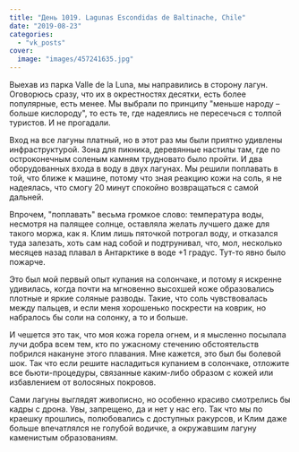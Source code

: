 ```yaml
---
title: "День 1019. Lagunas Escondidas de Baltinache, Chile"
date: "2019-08-23"
categories: 
  - "vk_posts"
cover:
  image: "images/457241635.jpg"
---
```


Выехав из парка Valle de la Luna, мы направились в сторону лагун. Оговорюсь сразу, что их в окрестностях десятки, есть более популярные, есть менее. Мы выбрали по принципу "меньше народу – больше кислороду", то есть те, где надеялись не пересечься с толпой туристов. И не прогадали.

<!--more-->

Вход на все лагуны платный, но в этот раз мы были приятно удивлены инфраструктурой. Зона для пикника, деревянные настилы там, где по остроконечным соленым камням трудновато было пройти. И два оборудованных входа в воду в двух лагунах. Мы решили поплавать в той, что ближе к машине, потому что зная реакцию кожи на соль, я не надеялась, что смогу 20 минут спокойно возвращаться с самой дальней.

Впрочем, "поплавать" весьма громкое слово: температура воды, несмотря на палящее солнце, оставляла желать лучшего даже для такого моржа, как я. Клим лишь пяточкой потрогал воду, и отказался туда залезать, хоть сам над собой и подтрунивал, что, мол, несколько месяцев назад плавал в Антарктике в воде +1 градус. Тут-то явно было пожарче.

Это был мой первый опыт купания на солончаке, и потому я искренне удивилась, когда почти на мгновенно высохшей коже образовались плотные и яркие соляные разводы. Такие, что соль чувствовалась между пальцев, и если меня хорошенько поскрести на коврик, но набралось бы соли на солонку, а то и больше.

И чешется это так, что моя кожа горела огнем, и я мысленно посылала лучи добра всем тем, кто по ужасному стечению обстоятельств побрился накануне этого плавания. Мне кажется, это был бы болевой шок. Так что если решите насладиться купанием в солончаке, отложите все бьюти-процедуры, связанные каким-либо образом с кожей или избавлением от волосяных покровов.

Сами лагуны выглядят живописно, но особенно красиво смотрелись бы кадры с дрона. Увы, запрещено, да и нет у нас его. Так что мы по краешку прошлись, полюбовались с доступных ракурсов, и Клим даже больше впечатлялся не голубой водичке, а окружавшим лагуну каменистым образованиям.
